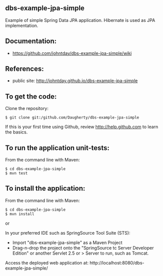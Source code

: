 dbs-example-jpa-simple
-------------------
Example of simple Spring Data JPA application.  Hibernate is used as JPA implementation.

Documentation:
-------------------
 * https://github.com/johntday/dbs-example-jpa-simple/wiki

References:
-------------------
 * public site:  http://johntday.github.io/dbs-example-jpa-simple

To get the code:
-------------------
Clone the repository:

    $ git clone git:/github.com/Daugherty/dbs-example-jpa-simple

If this is your first time using Github, review http://help.github.com to learn the basics.

To run the application unit-tests:
-------------------	
From the command line with Maven:

    $ cd dbs-example-jpa-simple
    $ mvn test

To install the application:
-------------------	
From the command line with Maven:

    $ cd dbs-example-jpa-simple
    $ mvn install

or

In your preferred IDE such as SpringSource Tool Suite (STS):

* Import "dbs-example-jpa-simple" as a Maven Project
* Drag-n-drop the project onto the "SpringSource tc Server Developer Edition" or another Servlet 2.5 or > Server to run, such as Tomcat.

Access the deployed web application at: http://localhost:8080/dbs-example-jpa-simple/
